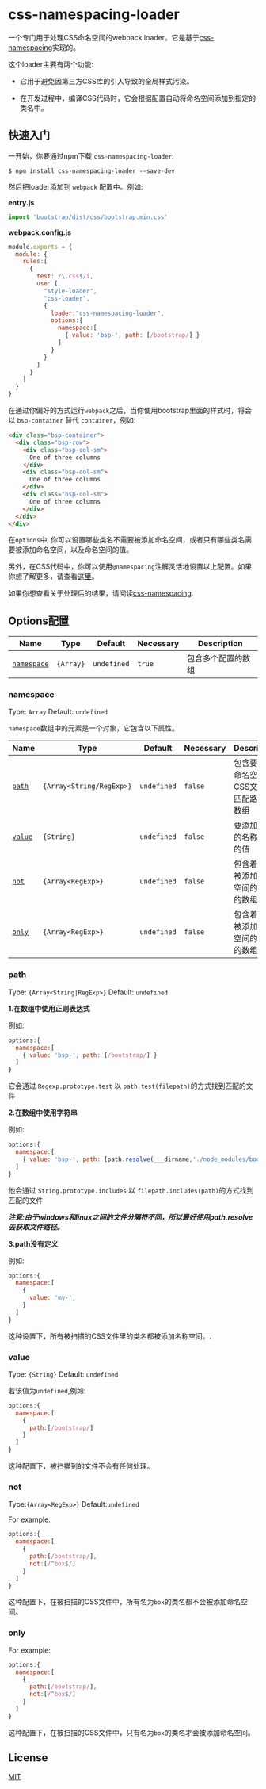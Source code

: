 # css-namespacing-loader

一个专门用于处理CSS命名空间的webpack loader。它是基于[css-namespacing](https://www.npmjs.com/package/css-namespacing)实现的。

这个loader主要有两个功能:

- 它用于避免因第三方CSS库的引入导致的全局样式污染。

- 在开发过程中，编译CSS代码时，它会根据配置自动将命名空间添加到指定的类名中。

## 快速入门

一开始，你要通过npm下载 `css-namespacing-loader`:

```console
$ npm install css-namespacing-loader --save-dev
```

然后把loader添加到 `webpack` 配置中。例如:

**entry.js**

```js
import 'bootstrap/dist/css/bootstrap.min.css'
```

**webpack.config.js**

```js
module.exports = {
  module: {
    rules:[
      {
        test: /\.css$/i,
        use: [
          "style-loader",
          "css-loader",
          {
            loader:"css-namespacing-loader",
            options:{
              namespace:[
                { value: 'bsp-', path: [/bootstrap/] }
              ]
            }
          }
        ]
      }
    ]
  }
}
```

在通过你偏好的方式运行`webpack`之后，当你使用bootstrap里面的样式时，将会以 `bsp-container` 替代 `container`，例如:
```html
<div class="bsp-container">
  <div class="bsp-row">
    <div class="bsp-col-sm">
      One of three columns
    </div>
    <div class="bsp-col-sm">
      One of three columns
    </div>
    <div class="bsp-col-sm">
      One of three columns
    </div>
  </div>
</div>
```

在`options`中, 你可以设置哪些类名不需要被添加命名空间，或者只有哪些类名需要被添加命名空间，以及命名空间的值。

另外，在CSS代码中，你可以使用`@namespacing`注解灵活地设置以上配置。如果你想了解更多，请查看[这里](https://github.com/Hitotsubashi/css-namespacing#atrulenamespacing)。

如果你想查看关于处理后的结果，请阅读[css-namespacing](https://github.com/Hitotsubashi/css-namespacing).

## Options配置

|Name|Type|Default|Necessary|Description|
|----|----|-------|-----------|--|
|[`namespace`](#namespace)|`{Array}`|`undefined` |`true`|包含多个配置的数组|

### namespace

Type: `Array`
Default: `undefined`

`namespace`数组中的元素是一个对象，它包含以下属性。

|Name|Type|Default|Necessary|Description|
|----|----|-------|-----------|---------|
|[`path`](#path)|`{Array<String/RegExp>}`|`undefined`|`false`|包含要添加命名空间的CSS文件的匹配路径的数组|
|[`value`](#value)|`{String}`|`undefined`|`false`|要添加前缀的名称空间的值|
|[`not`](#not)|`{Array<RegExp>}`|`undefined`|`false`|包含着不会被添加命名空间的类名的数组|
|[`only`](#only)|`{Array<RegExp>}`|`undefined`|`false`|包含着只会被添加命名空间的类名的数组|
### path

Type: `{Array<String|RegExp>}`
Default: `undefined`

**1.在数组中使用正则表达式**

例如:

```js
options:{
  namespace:[
    { value: 'bsp-', path: [/bootstrap/] }
  ]
}
```

它会通过 `Regexp.prototype.test` 以 `path.test(filepath)`的方式找到匹配的文件

**2.在数组中使用字符串**

例如:

```js
options:{
  namespace:[
    { value: 'bsp-', path: [path.resolve(___dirname,'./node_modules/bootstrap/dist/css/bootstrap.min.css']) }
  ]
}
```
他会通过 `String.prototype.includes` 以 `filepath.includes(path)`的方式找到匹配的文件

***注意:由于windows和linux之间的文件分隔符不同，所以最好使用path.resolve去获取文件路径。***

**3.path没有定义**

例如:
```js
options:{
  namespace:[
    { 
      value: 'my-',  
    }
  ]
}
```
这种设置下，所有被扫描的CSS文件里的类名都被添加名称空间。.

### value

Type: `{String}`
Default: `undefined`

若该值为`undefined`,例如:
```js
options:{
  namespace:[
    { 
      path:[/bootstrap/]
    }
  ]
}
```

这种配置下，被扫描到的文件不会有任何处理。
### not

Type:`{Array<RegExp>}`
Default:`undefined`

For example:
```js
options:{
  namespace:[
    { 
      path:[/bootstrap/],
      not:[/^box$/]
    }
  ]
}
```
这种配置下，在被扫描的CSS文件中，所有名为`box`的类名都不会被添加命名空间。

### only
For example:
```js
options:{
  namespace:[
    { 
      path:[/bootstrap/],
      not:[/^box$/]
    }
  ]
}
```
这种配置下，在被扫描的CSS文件中，只有名为`box`的类名才会被添加命名空间。
## License

[MIT](./LICENSE)